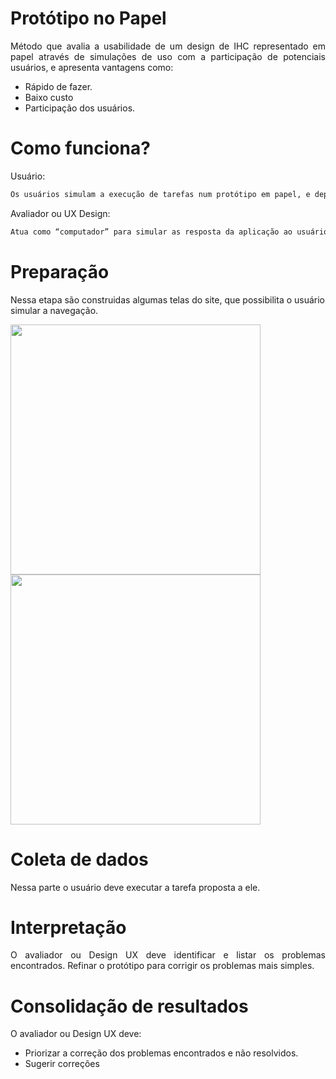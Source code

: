 # Protótipo no Papel

<p align = "justify">Método	que	avalia	a	usabilidade de	um	design	de	IHC representado em papel através de simulações de uso com a participação de potenciais usuários, e apresenta vantagens como: </p>

- Rápido de fazer.
- Baixo custo
- Participação dos usuários.

# Como funciona?

<p align = "justify">Usuário:</p>

```bash
Os usuários simulam a execução de tarefas num protótipo em papel, e depois explica sua interação com a aplicação.
```

<p align = "justify">Avaliador ou UX Design:</p>

```bash
Atua como “computador” para simular as resposta da aplicação ao usuário. Além de registrar e avaliar a experiência de usuário na navegação.
```

# Preparação

Nessa etapa são construidas algumas telas do site, que possibilita o usuário simular a navegação.

<img src="https://github.com/Interacao-Humano-Computador/2019.2-Lance/blob/master/docs/img/WhatsApp%20Image%202019-11-02%20at%2022.12.09.jpeg" width="auto" height="400" />

<img src="https://github.com/Interacao-Humano-Computador/2019.2-Lance/blob/master/docs/img/WhatsApp%20Image%202019-11-02%20at%2022.29.14.jpeg" width="auto" height="400" />

# Coleta de dados

<p align = "justify">Nessa parte o usuário deve executar a tarefa proposta a ele.</p>

# Interpretação

<p align = "justify">O avaliador ou Design UX deve identificar e listar os problemas encontrados. Refinar o protótipo para corrigir os problemas mais simples.</p>

# Consolidação de resultados

<p align = "justify">O avaliador ou Design UX deve:</p>
 
- Priorizar a correção dos problemas encontrados e não resolvidos.
- Sugerir correções
